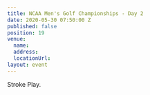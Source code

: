 ```yaml
---
title: NCAA Men's Golf Championships - Day 2
date: 2020-05-30 07:50:00 Z
published: false
position: 19
venue:
  name: 
  address: 
  locationUrl: 
layout: event
---
```


Stroke Play.